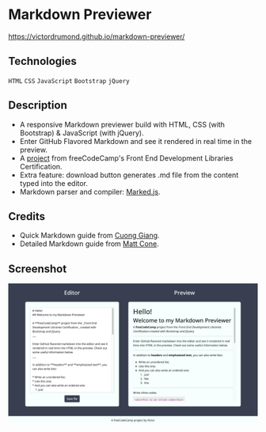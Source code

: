 # Markdown Previewer
https://victordrumond.github.io/markdown-previewer/

## Technologies
`HTML` `CSS` `JavaScript` `Bootstrap` `jQuery`

## Description
* A responsive Markdown previewer build with HTML, CSS (with Bootstrap) & JavaScript (with jQuery).
* Enter GitHub Flavored Markdown and see it rendered in real time in the preview.
* A [project](https://www.freecodecamp.org/learn/front-end-development-libraries/front-end-development-libraries-projects/build-a-markdown-previewer) from freeCodeCamp's Front End Development Libraries Certification.
* Extra feature: download button generates .md file from the content typed into the editor.
* Markdown parser and compiler: [Marked.js](https://marked.js.org).

## Credits
* Quick Markdown guide from [Cuong Giang](https://gist.github.com/cuonggt/9b7d08a597b167299f0d).
* Detailed Markdown guide from [Matt Cone](https://www.markdownguide.org/getting-started/).

## Screenshot
![img](./assets/img/screenshot.jpg)